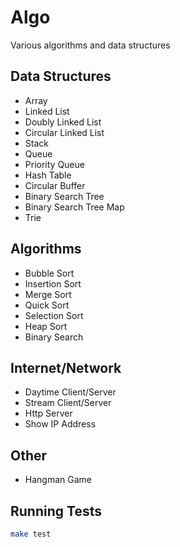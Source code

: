 # Algo
Various algorithms and data structures

## Data Structures
- Array
- Linked List
- Doubly Linked List
- Circular Linked List
- Stack
- Queue
- Priority Queue
- Hash Table
- Circular Buffer
- Binary Search Tree
- Binary Search Tree Map
- Trie

## Algorithms
- Bubble Sort
- Insertion Sort
- Merge Sort
- Quick Sort
- Selection Sort
- Heap Sort
- Binary Search

## Internet/Network
- Daytime Client/Server
- Stream Client/Server
- Http Server
- Show IP Address

## Other
- Hangman Game

## Running Tests
```bash
make test
```
